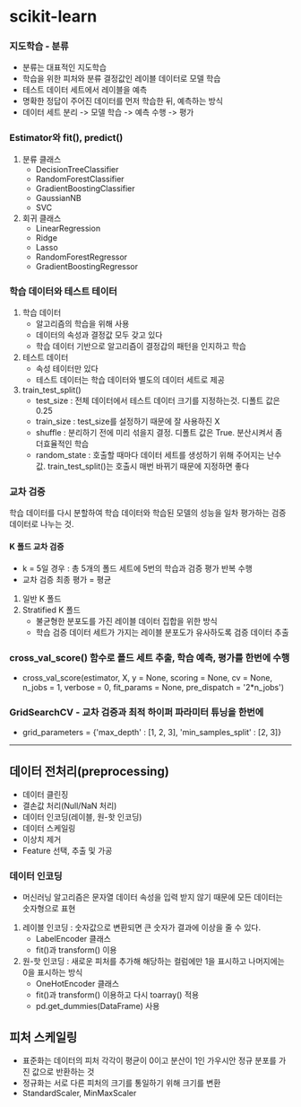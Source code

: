 # scikit-learn

### 지도학습 - 분류
- 분류는 대표적인 지도학습
- 학습을 위한 피처와 분류 결정값인 레이블 데이터로 모델 학습
- 테스트 데이터 세트에서 레이블을 예측
- 명확한 정답이 주어진 데이터를 먼저 학습한 뒤, 예측하는 방식
- 데이터 세트 분리 -> 모델 학습 -> 예측 수행 -> 평가

### Estimator와 fit(), predict()
1. 분류 클래스
    - DecisionTreeClassifier
    - RandomForestClassifier
    - GradientBoostingClassifier
    - GaussianNB
    - SVC
2. 회귀 클래스
    - LinearRegression
    - Ridge
    - Lasso
    - RandomForestRegressor
    - GradientBoostingRegressor

### 학습 데이터와 테스트 테이터
1. 학습 데이터
    - 알고리즘의 학습을 위해 사용
    - 데이터의 속성과 결정값 모두 갖고 있다
    - 학습 데이터 기반으로 알고리즘이 결정갑의 패턴을 인지하고 학습
2. 테스트 데이터
    - 속성 테이터만 있다
    - 테스트 데이터는 학습 데이터와 별도의 데이터 세트로 제공
3. train_test_split()
    - test_size : 전체 데이터에서 테스트 데이터 크기를 지정하는것. 디폴트 값은 0.25
    - train_size : test_size를 설정하기 때문에 잘 사용하진 X
    - shuffle : 분리하기 전에 미리 섞을지 결정. 디폴트 값은 True. 분산시켜서 좀 더효율적인 학습
    - random_state : 호출할 때마다 데이터 세트를 생성하기 위해 주어지는 난수 값. train_test_split()는 호출시 매번 바뀌기 때문에 지정하면 좋다

### 교차 검증
학습 데이터를 다시 분할하여 학습 데이터와 학습된 모델의 성능을 일차 평가하는 검증 데이터로 나누는 것.

#### K 폴드 교차 검증
- k = 5일 경우 : 총 5개의 폴드 세트에 5번의 학습과 검증 평가 반복 수행
- 교차 검증 최종 평가 = 평균
1. 일반 K 폴드
2. Stratified K 폴드
    - 불균형한 분포도를 가진 레이블 데이터 집합을 위한 방식
    - 학습 검증 데이터 세트가 가지는 레이블 분포도가 유사하도록 검증 데이터 추출

### cross_val_score() 함수로 폴드 세트 추출, 학습 예측, 평가를 한번에 수행
- cross_val_score(estimator, X, y = None, scoring = None, cv = None, n_jobs = 1, verbose = 0, fit_params = None, pre_dispatch = '2*n_jobs')

### GridSearchCV - 교차 검증과 최적 하이퍼 파라미터 튜닝을 한번에
- grid_parameters = {'max_depth' : [1, 2, 3], 'min_samples_split' : [2, 3]}

---
## 데이터 전처리(preprocessing)
- 데이터 클린징
- 결손값 처리(Null/NaN 처리)
- 데이터 인코딩(레이블, 원-핫 인코딩)
- 데이터 스케일링
- 이상치 제거
- Feature 선택, 추출 및 가공

### 데이터 인코딩
- 머신러닝 알고리즘은 문자열 데이터 속성을 입력 받지 않기 때문에 모든 데이터는 숫자형으로 표현
1. 레이블 인코딩 : 숫자값으로 변환되면 큰 숫자가 결과에 이상을 줄 수 있다.
    - LabelEncoder 클래스
    - fit()과 transform() 이용
2. 원-핫 인코딩 : 새로운 피처를 추가해 해당하는 컬럼에만 1을 표시하고 나머지에는 0을 표시하는 방식
    - OneHotEncoder 클래스
    - fit()과 transform() 이용하고 다시 toarray() 적용
    - pd.get_dummies(DataFrame) 사용

## 피처 스케일링
- 표준화는 데이터의 피처 각각이 평균이 0이고 분산이 1인 가우시안 정규 분포를 가진 값으로 반환하는 것
- 정규화는 서로 다른 피처의 크기를 통일하기 위해 크기를 변환
- StandardScaler, MinMaxScaler